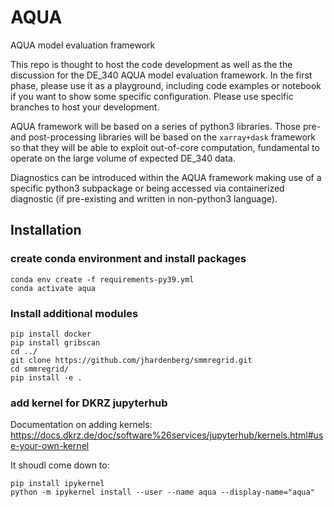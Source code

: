 # AQUA
AQUA model evaluation framework

This repo is thought to host the code development as well as the the discussion for the DE_340 AQUA model evaluation framework. In the first phase, please use it as a playground, including code examples or notebook if you want to show some specific configuration. Please use specific branches to host your development.  

AQUA framework will be based on a series of python3 libraries. Those pre- and post-processing libraries will be based on the `xarray+dask` framework so that they will be able to exploit out-of-core computation, fundamental to operate on the large volume of expected DE_340 data. 

Diagnostics can be introduced within the AQUA framework making use of a specific python3 subpackage  or being accessed via containerized diagnostic (if pre-existing and written in non-python3 language).

## Installation

### create conda environment and install packages
```
conda env create -f requirements-py39.yml
conda activate aqua

```

### Install additional modules

```
pip install docker
pip install gribscan
cd ../
git clone https://github.com/jhardenberg/smmregrid.git
cd smmregrid/
pip install -e . 
```

### add kernel for DKRZ jupyterhub

Documentation on adding kernels: https://docs.dkrz.de/doc/software%26services/jupyterhub/kernels.html#use-your-own-kernel

It shoudl come down to:

```
pip install ipykernel
python -m ipykernel install --user --name aqua --display-name="aqua"
```


